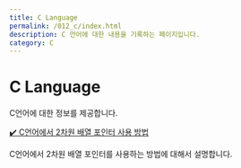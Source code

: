 ```yaml
---
title: C Language
permalink: /012_c/index.html
description: C 언어에 대한 내용을 기록하는 페이지입니다.
category: C
---
```



C Language
===


C언어에 대한 정보를 제공합니다. 


[✔️ C언어에서 2차원 배열 포인터 사용 방법](001-2-dimension-array-pointer.html 'C언어에서 2차원 배열 포인터를 사용하는 방법에 대해서 설명합니다.')


C언어에서 2차원 배열 포인터를 사용하는 방법에 대해서 설명합니다.


